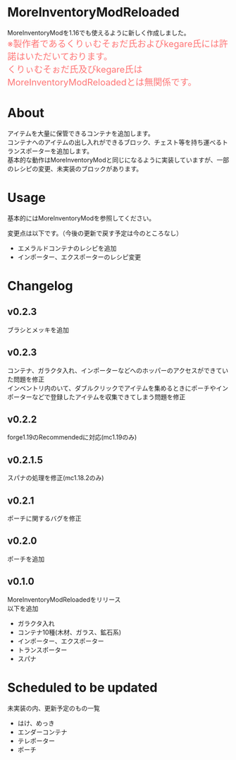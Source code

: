 # MoreInventoryModReloaded
MoreInventoryModを1.16でも使えるように新しく作成しました。  
<big><big><font color=ff7777>※製作者であるくりぃむそぉだ氏およびkegare氏には許諾はいただいております。  
くりぃむそぉだ氏及びkegare氏はMoreInventoryModReloadedとは無関係です。      
</font></big></big>
# About
アイテムを大量に保管できるコンテナを追加します。    
コンテナへのアイテムの出し入れができるブロック、チェスト等を持ち運べるトランスポーターを追加します。    
基本的な動作はMoreInventoryModと同じになるように実装していますが、一部のレシピの変更、未実装のブロックがあります。      

# Usage
基本的にはMoreInventoryModを参照してください。      

変更点は以下です。（今後の更新で戻す予定は今のところなし）
* エメラルドコンテナのレシピを追加
* インポーター、エクスポーターのレシピ変更

# Changelog
## v0.2.3
ブラシとメッキを追加

## v0.2.3
コンテナ、ガラクタ入れ、インポーターなどへのホッパーのアクセスができていた問題を修正    
インベントリ内のいて、ダブルクリックでアイテムを集めるときにポーチやインポーターなどで登録したアイテムを収集できてしまう問題を修正

## v0.2.2
forge1.19のRecommendedに対応(mc1.19のみ)

## v0.2.1.5
スパナの処理を修正(mc1.18.2のみ)

## v0.2.1
ポーチに関するバグを修正

## v0.2.0
ポーチを追加

## v0.1.0
MoreInventoryModReloadedをリリース    
以下を追加
* ガラクタ入れ
* コンテナ10種(木材、ガラス、鉱石系)
* インポーター、エクスポーター
* トランスポーター
* スパナ

# Scheduled to be updated
未実装の内、更新予定のもの一覧
* はけ、めっき
* エンダーコンテナ
* テレポーター
* ポーチ